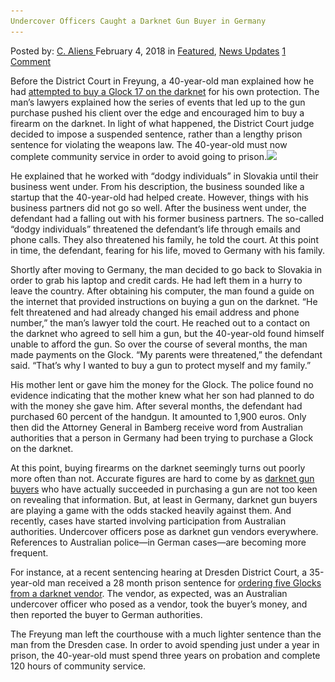 ```yaml
---
Undercover Officers Caught a Darknet Gun Buyer in Germany
---
```

<article class="post-listing post-24666 post type-post status-publish format-standard has-post-thumbnail hentry 
 tag-buyer tag-caught tag-darknet tag-germany tag-gun tag-officers tag-undercover">
<div class="post-inner">
<span>Posted by: <a href="https://www.deepdotweb.com/author/caliens/" title="">C. Aliens </a></span>
<span>February 4, 2018</span>
<span>in <a href="https://www.deepdotweb.com/category/deepdot-news/" rel="category tag">Featured</a>, <a href="https://www.deepdotweb.com/category/news-updates/" rel="category tag">News Updates</a></span>
<span><a href="https://www.deepdotweb.com/2018/02/04/undercover-officers-caught-darknet-gun-buyer-germany/#comments">1 Comment</a></span>


<p>Before the District Court in Freyung, a 40-year-old man explained how he had <a href="https://www.hogn.de/2018/01/18/1-da-hogn-geht-um/nachrichten-in-freyung-grafenau/amtsgericht-freyung-thurmansbang-waffengesetz-darknet-verurteilung-fruth-fuhs-glock/105374">attempted to buy a Glock 17 on the darknet</a> for his own protection. The man’s lawyers explained how the series of events that led up to the gun purchase pushed his client over the edge and encouraged him to buy a firearm on the darknet. In light of what happened, the District Court judge decided to impose a suspended sentence, rather than a lengthy prison sentence for violating the weapons law. The 40-year-old must now complete community service in order to avoid going to prison.<img class="wp-image-24669 aligncenter" src="/imgs/2018/02/word-image-2.jpeg" srcset="/imgs/2018/02/word-image-2.jpeg 660w, /imgs/2018/02/word-image-2-300x150.jpeg 300w" sizes="(max-width: 660px) 100vw, 660px" /></p>
<p>He explained that he worked with “dodgy individuals” in Slovakia until their business went under. From his description, the business sounded like a startup that the 40-year-old had helped create. However, things with his business partners did not go so well. After the business went under, the defendant had a falling out with his former business partners. The so-called “dodgy individuals” threatened the defendant’s life through emails and phone calls. They also threatened his family, he told the court. At this point in time, the defendant, fearing for his life, moved to Germany with his family.</p>
<p>Shortly after moving to Germany, the man decided to go back to Slovakia in order to grab his laptop and credit cards. He had left them in a hurry to leave the country. After obtaining his computer, the man found a guide on the internet that provided instructions on buying a gun on the darknet. &#8220;He felt threatened and had already changed his email address and phone number,&#8221; the man’s lawyer told the court. He reached out to a contact on the darknet who agreed to sell him a gun, but the 40-year-old found himself unable to afford the gun. So over the course of several months, the man made payments on the Glock. &#8220;My parents were threatened,” the defendant said. “That&#8217;s why I wanted to buy a gun to protect myself and my family.”</p>
<p>His mother lent or gave him the money for the Glock. The police found no evidence indicating that the mother knew what her son had planned to do with the money she gave him. After several months, the defendant had purchased 60 percent of the handgun. It amounted to 1,900 euros. Only then did the Attorney General in Bamberg receive word from Australian authorities that a person in Germany had been trying to purchase a Glock on the darknet.</p>
<p>At this point, buying firearms on the darknet seemingly turns out poorly more often than not. Accurate figures are hard to come by as <a href="https://www.deepdotweb.com/tag/weapon/">darknet gun buyers</a> who have actually succeeded in purchasing a gun are not too keen on revealing that information. But, at least in Germany, darknet gun buyers are playing a game with the odds stacked heavily against them. And recently, cases have started involving participation from Australian authorities. Undercover officers pose as darknet gun vendors everywhere. References to Australian police—in German cases—are becoming more frequent.</p>
<p>For instance, at a recent sentencing hearing at Dresden District Court, a 35-year-old man received a 28 month prison sentence for <a href="https://www.deepdotweb.com/2017/12/25/man-sentenced-buying-five-glocks-darknet/">ordering five Glocks from a darknet vendor</a>. The vendor, as expected, was an Australian undercover officer who posed as a vendor, took the buyer’s money, and then reported the buyer to German authorities.</p>
<p>The Freyung man left the courthouse with a much lighter sentence than the man from the Dresden case. In order to avoid spending just under a year in prison, the 40-year-old must spend three years on probation and complete 120 hours of community service.</p>
</div>
<span style="display:none"><a href="https://www.deepdotweb.com/tag/buyer/" rel="tag">buyer</a> <a href="https://www.deepdotweb.com/tag/caught/" rel="tag">caught</a> <a href="https://www.deepdotweb.com/tag/darknet/" rel="tag">darknet</a> <a href="https://www.deepdotweb.com/tag/germany/" rel="tag">germany</a> <a href="https://www.deepdotweb.com/tag/gun/" rel="tag">gun</a> <a href="https://www.deepdotweb.com/tag/officers/" rel="tag">officers</a> <a href="https://www.deepdotweb.com/tag/undercover/" rel="tag">undercover</a></span> <span style="display:none" class="updated">2018-02-04<a href="https://www.deepdotweb.com/author/caliens/" title="Posts by C. Aliens" rel="author">C. Aliens</a></strong></div>
</div>
</article>

